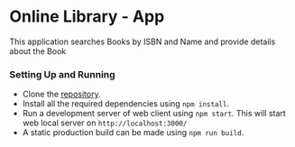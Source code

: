 # Online Library - App

This application searches Books by ISBN and Name and provide details about the Book

### Setting Up and Running

- Clone the [repository](https://github.com/shantanutomar/online-library.git).
- Install all the required dependencies using `npm install`.
- Run a development server of web client using `npm start`. This will start web local server on `http://localhost:3000/`
- A static production build can be made using `npm run build`.
